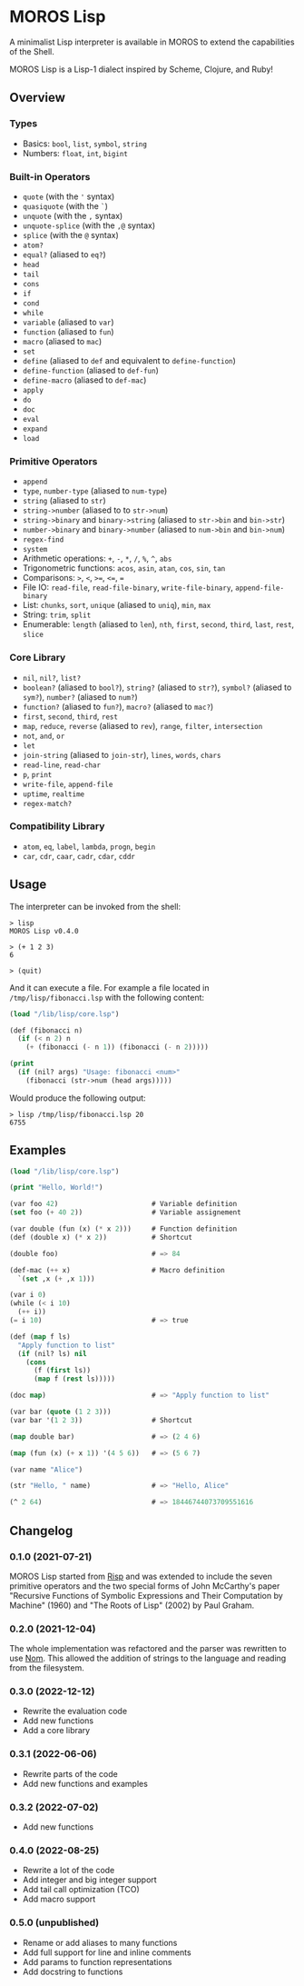 # MOROS Lisp

A minimalist Lisp interpreter is available in MOROS to extend the capabilities
of the Shell.

MOROS Lisp is a Lisp-1 dialect inspired by Scheme, Clojure, and Ruby!

## Overview

### Types
- Basics: `bool`, `list`, `symbol`, `string`
- Numbers: `float`, `int`, `bigint`

### Built-in Operators
- `quote` (with the `'` syntax)
- `quasiquote` (with the `` ` ``)
- `unquote` (with the `,` syntax)
- `unquote-splice` (with the `,@` syntax)
- `splice` (with the `@` syntax)
- `atom?`
- `equal?` (aliased to `eq?`)
- `head`
- `tail`
- `cons`
- `if`
- `cond`
- `while`
- `variable` (aliased to `var`)
- `function` (aliased to `fun`)
- `macro` (aliased to `mac`)
- `set`
- `define` (aliased to `def` and equivalent to `define-function`)
- `define-function` (aliased to `def-fun`)
- `define-macro` (aliased to `def-mac`)
- `apply`
- `do`
- `doc`
- `eval`
- `expand`
- `load`

### Primitive Operators
- `append`
- `type`, `number-type` (aliased to `num-type`)
- `string` (aliased to `str`)
- `string->number` (aliased to to `str->num`)
- `string->binary` and `binary->string` (aliased to `str->bin` and `bin->str`)
- `number->binary` and `binary->number` (aliased to `num->bin` and `bin->num`)
- `regex-find`
- `system`
- Arithmetic operations: `+`, `-`, `*`, `/`, `%`, `^`, `abs`
- Trigonometric functions: `acos`, `asin`, `atan`, `cos`, `sin`, `tan`
- Comparisons: `>`, `<`, `>=`, `<=`, `=`
- File IO: `read-file`, `read-file-binary`, `write-file-binary`, `append-file-binary`
- List: `chunks`, `sort`, `unique` (aliased to `uniq`), `min`, `max`
- String: `trim`, `split`
- Enumerable: `length` (aliased to `len`), `nth`, `first`, `second`, `third`, `last`, `rest`, `slice`

### Core Library
- `nil`, `nil?`, `list?`
- `boolean?` (aliased to `bool?`), `string?` (aliased to `str?`), `symbol?` (aliased to `sym?`), `number?` (aliased to `num?`)
- `function?` (aliased to `fun?`), `macro?` (aliased to `mac?`)
- `first`, `second`, `third`, `rest`
- `map`, `reduce`, `reverse` (aliased to `rev`), `range`, `filter`, `intersection`
- `not`, `and`, `or`
- `let`
- `join-string` (aliased to `join-str`), `lines`, `words`, `chars`
- `read-line`, `read-char`
- `p`, `print`
- `write-file`, `append-file`
- `uptime`, `realtime`
- `regex-match?`

### Compatibility Library

- `atom`, `eq`, `label`, `lambda`, `progn`, `begin`
- `car`, `cdr`, `caar`, `cadr`, `cdar`, `cddr`

## Usage

The interpreter can be invoked from the shell:

```
> lisp
MOROS Lisp v0.4.0

> (+ 1 2 3)
6

> (quit)
```

And it can execute a file. For example a file located in `/tmp/lisp/fibonacci.lsp`
with the following content:

```lisp
(load "/lib/lisp/core.lsp")

(def (fibonacci n)
  (if (< n 2) n
    (+ (fibonacci (- n 1)) (fibonacci (- n 2)))))

(print
  (if (nil? args) "Usage: fibonacci <num>"
    (fibonacci (str->num (head args)))))
```

Would produce the following output:

```
> lisp /tmp/lisp/fibonacci.lsp 20
6755
```

## Examples

```lisp
(load "/lib/lisp/core.lsp")

(print "Hello, World!")

(var foo 42)                       # Variable definition
(set foo (+ 40 2))                 # Variable assignement

(var double (fun (x) (* x 2)))     # Function definition
(def (double x) (* x 2))           # Shortcut

(double foo)                       # => 84

(def-mac (++ x)                    # Macro definition
  `(set ,x (+ ,x 1)))

(var i 0)
(while (< i 10)
  (++ i))
(= i 10)                           # => true

(def (map f ls)
  "Apply function to list"
  (if (nil? ls) nil
    (cons
      (f (first ls))
      (map f (rest ls)))))

(doc map)                          # => "Apply function to list"

(var bar (quote (1 2 3)))
(var bar '(1 2 3))                 # Shortcut

(map double bar)                   # => (2 4 6)

(map (fun (x) (+ x 1)) '(4 5 6))   # => (5 6 7)

(var name "Alice")

(str "Hello, " name)               # => "Hello, Alice"

(^ 2 64)                           # => 18446744073709551616
```

## Changelog

### 0.1.0 (2021-07-21)
MOROS Lisp started from [Risp](https://github.com/stopachka/risp) and was
extended to include the seven primitive operators and the two special forms of
John McCarthy's paper "Recursive Functions of Symbolic Expressions and Their
Computation by Machine" (1960) and "The Roots of Lisp" (2002) by Paul Graham.

### 0.2.0 (2021-12-04)
The whole implementation was refactored and the parser was rewritten to use
[Nom](https://github.com/Geal/nom). This allowed the addition of strings to the
language and reading from the filesystem.

### 0.3.0 (2022-12-12)
- Rewrite the evaluation code
- Add new functions
- Add a core library

### 0.3.1 (2022-06-06)
- Rewrite parts of the code
- Add new functions and examples

### 0.3.2 (2022-07-02)
- Add new functions

### 0.4.0 (2022-08-25)
- Rewrite a lot of the code
- Add integer and big integer support
- Add tail call optimization (TCO)
- Add macro support

### 0.5.0 (unpublished)
- Rename or add aliases to many functions
- Add full support for line and inline comments
- Add params to function representations
- Add docstring to functions
